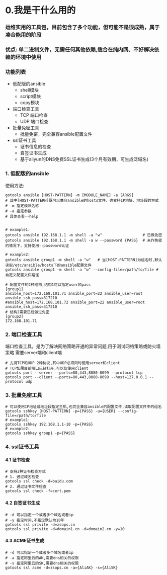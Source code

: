 # 0.我是干什么用的
### 运维实用的工具包，目前包含了多个功能，但可能不是很成熟，属于凑合能用的阶段
### 优点: 单二进制文件，无需任何其他依赖,适合在纯内网、不好解决依赖的环境中使用
### 功能列表
- 低配版的ansible
  - shell模块
  - script模块
  - copy模块
- 端口检查工具
  - TCP 端口检查
  - UDP 端口检查
- 批量免密工具
  - 批量免密，完全兼容ansible配置文件
- ssl证书工具
  - 证书信息的检查
  - 自签证书生成
  - 基于aliyun的DNS免费SSL证书生成(3个月有效期，可生成泛域名)

### 1. 低配版的ansible
使用方法:
```shell
gotools ansible [HOST-PATTERN] -m [MODULE_NAME] -a [ARGS]
# 其中[HOST-PATTERN]既可以兼容ansible的hosts文件，也支持IP地址、地址段的方式
# -m 指定模块名称
# -a 指定参数
# 具体查看--help


# example1:
gotools ansible 192.168.1.1 -m shell -a "w"                  # 已做免密
gotools ansible 192.168.1.1 -m shell -a w --password {PASS}  # 未作免密的情况下，支持使用--password认证

# example2:
gotools ansible group1 -m shell -a "w"   # 当[HOST-PATTERN]为组名时,默认读取/etc/ansible/hosts下的ansible配置文件
gotools ansible group1 -m shell -a "w" --config-file=/path/to/file # 自定义配置文件路径

# 配置文件的2种结构,结构1可以指定user和pass
[group1]
ansible_host=172.168.101.71 ansible_port=22 ansible_user=root ansible_ssh_pass=317210
#ansible_host=172.168.101.72 ansible_port=22 ansible_user=root ansible_ssh_pass=317210
# 结构2需要已经做过免密
[group2]
172.168.101.71

```
### 2. 端口检查工具
端口检查工具，是为了解决网络策略开通的异常问题,用于测试网络策略或防火墙策略
需要server端和client端
```shell
# 支持TCP和UDP 2种协议,其中UDP必须同时使用server和client
# TCP如果目前端口已经打开,可以仅使用client
gotools port --server --ports=80,443,8080-8099 --protocol tcp
gotools port --client --ports=80,443,8080-8099 --host=127.0.0.1 --protocol udp
```
### 3. 批量免密工具
```shell
# 可以使用IP地址或地址段指定主机,也完全兼容ansible的配置文件,读取配置文件中的组名
gotools sshkey [HOST-PATTERN] -p={PASS} -u={USER} --config-file=/path/to/file 
# example1:
gotools sshkey 192.168.1.1-10 -p={PASS}
# example2:
gotools sshkey group1 -p={PASS}

```
### 4. ssl证书工具
#### 4.1 证书检查
```shell
# 支持2种证书检查方式
# 1. 通过域名检查
gotools ssl check -d=baidu.com
# 2. 通过证书文件检查
gotools ssl check -f=cert.pem
```

#### 4.2 自签证书生成
```shell
# -d 可以指定一个或者多个域名或者ip
# -y 指定时间,不指定默认为10年
gotools ssl privite -d=zsops.cn
gotools ssl privite -d=domain1.cn -d=domain2.cn -y=10
```

#### 4.3 ACME证书生成
```shell
# -d 可以指定一个或者多个域名或者ip
# -a 指定阿里云的AK,需要dns相关的权限
# -s 指定阿里云的SK,需要dns相关的权限
gotools ssl acme -d=zsops.cn -a={AliAK} -s={AliSK}
```